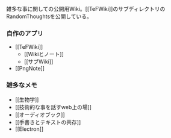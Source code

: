 雑多な事に関しての公開用Wiki。[[TeFWiki]]のサブディレクトリのRandomThoughtsを公開している。

### 自作のアプリ

- [[TeFWiki]]
  - [[Wikiとノート]]
  - [[サブWiki]]
- [[PngNote]]

### 雑多なメモ

- [[生物学]]
- [[技術的な事を話すweb上の場]]
- [[オーディオブック]]
- [[手書きとテキストの共存]]
- [[Electron]]